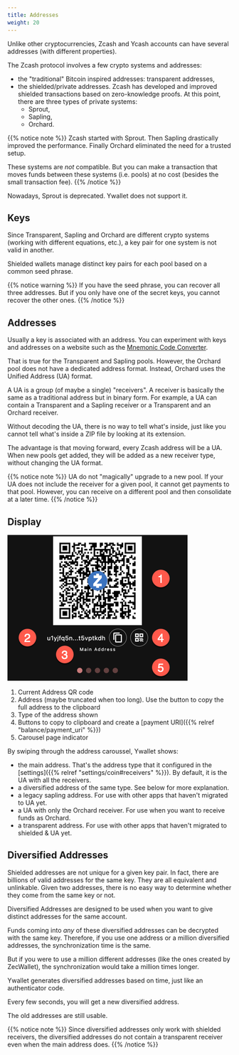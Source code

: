 ```yaml
---
title: Addresses
weight: 20
---
```


Unlike other cryptocurrencies, Zcash and Ycash 
accounts can have several addresses (with different
properties).

The Zcash protocol involves a few crypto systems and addresses:
- the "traditional" Bitcoin inspired addresses: transparent addresses,
- the shielded/private addresses. Zcash has developed and improved
shielded transactions based on zero-knowledge proofs. At this point,
there are three types of private systems:
    - Sprout,
    - Sapling,
    - Orchard.

{{% notice note %}}
Zcash started with Sprout. Then Sapling
drastically improved the performance. Finally Orchard
eliminated the need for a trusted setup.

These systems are *not* compatible. But you can make
a transaction that moves funds between these systems
(i.e. pools) at no cost (besides the small transaction fee).
{{% /notice %}}

Nowadays, Sprout is deprecated. Ywallet does not support it.

## Keys

Since Transparent, Sapling and Orchard are different crypto
systems (working with different equations, etc.), a key pair
for one system is not valid in another.

Shielded wallets manage distinct key pairs for each pool
based on a common seed phrase.

{{% notice warning %}}
If you have the seed phrase, you can recover all three
addresses. But if you only have one of the secret keys,
you cannot recover the other ones.
{{% /notice %}}

## Addresses

Usually a key is associated with an address. You can
experiment with keys and addresses on a website
such as the
[Mnemonic Code Converter](https://iancoleman.io/bip39/).

That is true for the Transparent and Sapling pools.
However, the Orchard pool does not have a dedicated 
address format.
Instead, Orchard uses the Unified Address (UA) format.

A UA is a group (of maybe a single) "receivers". A receiver
is basically the same as a traditional address but in binary form.
For example, a UA can contain a Transparent and a Sapling receiver
or a Transparent and an Orchard receiver.

Without decoding the UA, there is no way to tell what's inside,
just like you cannot tell what's inside a ZIP file by looking
at its extension.

The advantage is that moving forward, every Zcash address
will be a UA. When new pools get added, they will be added
as a new receiver type, without changing the UA format.

{{% notice note %}}
UA do not "magically" upgrade to a new pool. If
your UA does not include the receiver for a given
pool, it cannot get payments to that pool.
However, you can receive on a different pool and
then consolidate at a later time.
{{% /notice %}}

## Display

![Addresses](2024-03-06_10-56-27.png)

1. Current Address QR code
1. Address (maybe truncated when too long). Use the button to copy
the full address to the clipboard
1. Type of the address shown
1. Buttons to copy to clipboard and create a 
[payment URI]({{% relref "balance/payment_uri" %}})
1. Carousel page indicator

By swiping through the address caroussel, Ywallet shows:
- the main address. That's the address type that it configured in the 
[settings]({{% relref "settings/coin#receivers" %}}). 
By default, it is the UA with all the receivers.
- a diversified address of the same type. See below for more explanation.
- a legacy sapling address. For use with other apps that haven't
migrated to UA yet.
- a UA with only the Orchard receiver. For use when you want to receive funds as Orchard.
- a transparent address. For use with other apps that haven't
migrated to shielded & UA yet.

## Diversified Addresses

Shielded addresses are not unique for a given key pair. 
In fact, there are billions of valid addresses for the same
key. They are all equivalent and unlinkable. Given two 
addresses, there is no easy way to determine whether they 
come from the same key or not.

Diversified Addresses are designed to be used when you want to give
distinct addresses for the same account.

Funds coming into *any* of these diversified addresses
can be decrypted with the same key. Therefore, if
you use one address or a million diversified addresses,
the synchronization time is the same.

But if you were to use a million different addresses
(like the ones created by ZecWallet), the synchronization
would take a million times longer.

Ywallet generates diversified addresses based on time, just
like an authenticator code.

Every few seconds, you will get a new diversified address.

The old addresses are still usable.

{{% notice note %}}
Since diversified addresses only work with shielded receivers,
the diversified addresses do not contain a transparent receiver
even when the main address does.
{{% /notice %}}
